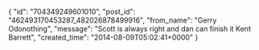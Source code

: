  {
   "id": "704349249601010",
   "post_id": "462493170453287_482026878499916",
   "from_name": "Gerry Odonothing",
   "message": "Scott is always right and dan can finish it Kent Barrett",
   "created_time": "2014-08-09T05:02:41+0000"
 }
